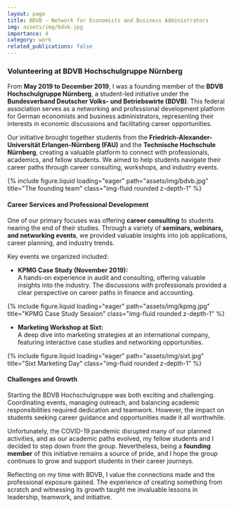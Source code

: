 ```yaml
---
layout: page
title: BDVB - Network for Economists and Business Administrators
img: assets/img/bdvb.jpg
importance: 4
category: work
related_publications: false
---
```


### Volunteering at BDVB Hochschulgruppe Nürnberg

From **May 2019 to December 2019**, I was a founding member of the **BDVB Hochschulgruppe Nürnberg**, a student-led initiative under the **Bundesverband Deutscher Volks- und Betriebswirte (BDVB)**. This federal association serves as a networking and professional development platform for German economists and business administrators, representing their interests in economic discussions and facilitating career opportunities.

Our initiative brought together students from the **Friedrich-Alexander-Universität Erlangen-Nürnberg (FAU)** and the **Technische Hochschule Nürnberg**, creating a valuable platform to connect with professionals, academics, and fellow students. We aimed to help students navigate their career paths through career consulting, workshops, and industry events.

<div class="row">
    <div class="col-sm mt-3 mt-md-0">
        {% include figure.liquid loading="eager" path="assets/img/bdvb.jpg" title="The founding team" class="img-fluid rounded z-depth-1" %}
    </div>
</div>

#### Career Services and Professional Development

One of our primary focuses was offering **career consulting** to students nearing the end of their studies. Through a variety of **seminars, webinars, and networking events**, we provided valuable insights into job applications, career planning, and industry trends.

Key events we organized included:

- **KPMG Case Study (November 2019):**  
  A hands-on experience in audit and consulting, offering valuable insights into the industry. The discussions with professionals provided a clear perspective on career paths in finance and accounting.

<div class="row">
    <div class="col-sm mt-3 mt-md-0">
        {% include figure.liquid loading="eager" path="assets/img/kpmg.jpg" title="KPMG Case Study Session" class="img-fluid rounded z-depth-1" %}
    </div>
</div>

- **Marketing Workshop at Sixt:**  
 A deep dive into marketing strategies at an international company, featuring interactive case studies and networking opportunities.
<div class="row">
    <div class="col-sm mt-3 mt-md-0">
        {% include figure.liquid loading="eager" path="assets/img/sixt.jpg" title="Sixt Marketing Day" class="img-fluid rounded z-depth-1" %}
    </div>
</div>

#### Challenges and Growth

Starting the BDVB Hochschulgruppe was both exciting and challenging. Coordinating events, managing outreach, and balancing academic responsibilities required dedication and teamwork. However, the impact on students seeking career guidance and opportunities made it all worthwhile.

Unfortunately, the COVID-19 pandemic disrupted many of our planned activities, and as our academic paths evolved, my fellow students and I decided to step down from the group. Nevertheless, being a **founding member** of this initiative remains a source of pride, and I hope the group continues to grow and support students in their career journeys.

Reflecting on my time with BDVB, I value the connections made and the professional exposure gained. The experience of creating something from scratch and witnessing its growth taught me invaluable lessons in leadership, teamwork, and initiative.
